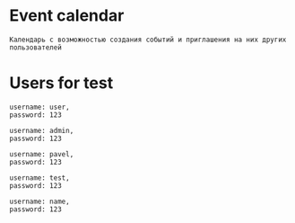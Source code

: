 # Event calendar

    Календарь с возможностью создания событий и приглашения на них других пользователей

# Users for test

    username: user,
    password: 123
  
    username: admin,
    password: 123
  
    username: pavel,
    password: 123
  
    username: test,
    password: 123
  
    username: name,
    password: 123

